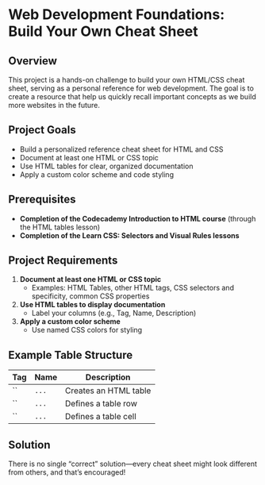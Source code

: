 # Web Development Foundations: Build Your Own Cheat Sheet

## Overview

This project is a hands-on challenge to build your own HTML/CSS cheat sheet, serving as a personal reference for web development.  The goal is to create a resource that help us quickly recall important concepts as we build more websites in the future.

## Project Goals

- Build a personalized reference cheat sheet for HTML and CSS
- Document at least one HTML or CSS topic
- Use HTML tables for clear, organized documentation
- Apply a custom color scheme and code styling

## Prerequisites

- **Completion of the Codecademy Introduction to HTML course** (through the HTML tables lesson)
- **Completion of the Learn CSS: Selectors and Visual Rules lessons**

## Project Requirements

1. **Document at least one HTML or CSS topic**
   - Examples: HTML Tables, other HTML tags, CSS selectors and specificity, common CSS properties
2. **Use HTML tables to display documentation**
   - Label your columns (e.g., Tag, Name, Description)
3. **Apply a custom color scheme**
   - Use named CSS colors for styling
  
## Example Table Structure

| Tag                | Name               | Description                |
|--------------------|--------------------|----------------------------|
| ``                 | ` ... `            | Creates an HTML table      |
| ``                 | ` ... `            | Defines a table row        |
| ``                 | ` ... `            | Defines a table cell       |


## Solution

There is no single “correct” solution—every cheat sheet might look different from others, and that’s encouraged! 
